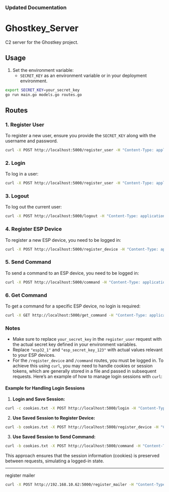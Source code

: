 ### Updated Documentation

# Ghostkey_Server

C2 server for the Ghostkey project.

## Usage

1. Set the environment variable:
    - `SECRET_KEY` as an environment variable or in your deployment environment.

```sh
export SECRET_KEY=your_secret_key
go run main.go models.go routes.go
```

## Routes

### 1. Register User

To register a new user, ensure you provide the `SECRET_KEY` along with the username and password.

```sh
curl -X POST http://localhost:5000/register_user -H "Content-Type: application/x-www-form-urlencoded" -d "username=new_user&password=password123&secret_key=your_secret_key"
```

### 2. Login

To log in a user:

```sh
curl -X POST http://localhost:5000/register_user -H "Content-Type: application/x-www-form-urlencoded" -d "username=new_user&password=password123"
```

### 3. Logout

To log out the current user:

```sh
curl -X POST http://localhost:5000/logout -H "Content-Type: application/x-www-form-urlencoded"
```

### 4. Register ESP Device

To register a new ESP device, you need to be logged in:

```sh
curl -X POST http://localhost:5000/register_device -H "Content-Type: application/x-www-form-urlencoded" -d "esp_id=esp32_1&esp_secret_key=your_esp_secret_key"
```

### 5. Send Command

To send a command to an ESP device, you need to be logged in:

```sh
curl -X POST http://localhost:5000/command -H "Content-Type: application/x-www-form-urlencoded" -d "esp_id=esp32_1&command=your_command_here"
```

### 6. Get Command

To get a command for a specific ESP device, no login is required:

```sh
curl -X GET http://localhost:5000/get_command -H "Content-Type: application/x-www-form-urlencoded" -d "esp_id=esp32_1&esp_secret_key=your_esp_secret_key"
```

### Notes

- Make sure to replace `your_secret_key` in the `register_user` request with the actual secret key defined in your environment variables.
- Replace `"esp32_1"` and `"esp_secret_key_123"` with actual values relevant to your ESP devices.
- For the `/register_device` and `/command` routes, you must be logged in. To achieve this using `curl`, you may need to handle cookies or session tokens, which are generally stored in a file and passed in subsequent requests. Here’s an example of how to manage login sessions with `curl`:

#### Example for Handling Login Sessions

1. **Login and Save Session:**

```sh
curl -c cookies.txt -X POST http://localhost:5000/login -H "Content-Type: application/x-www-form-urlencoded" -d "username=new_user&password=password123"
```

2. **Use Saved Session to Register Device:**

```sh
curl -b cookies.txt -X POST http://localhost:5000/register_device -H "Content-Type: application/x-www-form-urlencoded" -d "esp_id=esp32_1&esp_secret_key=your_esp_secret_key"
```

3. **Use Saved Session to Send Command:**

```sh
curl -b cookies.txt -X POST http://localhost:5000/command -H "Content-Type: application/x-www-form-urlencoded" -d "esp_id=esp32_1&command=your_command_here"
```

This approach ensures that the session information (cookies) is preserved between requests, simulating a logged-in state.

---

register mailer
```sh
curl -X POST http://192.168.10.62:5000/register_mailer -H "Content-Type: application/x-www-form-urlencoded" -d "esp_id=your_esp_id_here" -d "delivery_key=your_delivery_key_here" -d "encryption_password=YourEncryptionPassword"
```